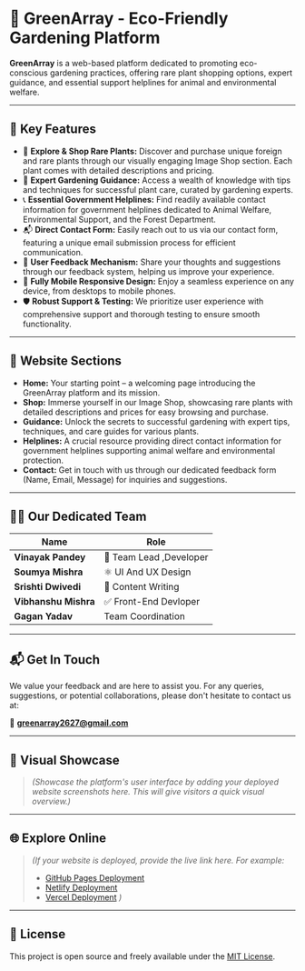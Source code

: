 # 🌱 GreenArray - Eco-Friendly Gardening Platform

**GreenArray** is a web-based platform dedicated to promoting eco-conscious gardening practices, offering rare plant shopping options, expert guidance, and essential support helplines for animal and environmental welfare.

---

## 🚀 Key Features

- 🌿 **Explore & Shop Rare Plants:** Discover and purchase unique foreign and rare plants through our visually engaging Image Shop section. Each plant comes with detailed descriptions and pricing.
- 📘 **Expert Gardening Guidance:** Access a wealth of knowledge with tips and techniques for successful plant care, curated by gardening experts.
- 📞 **Essential Government Helplines:** Find readily available contact information for government helplines dedicated to Animal Welfare, Environmental Support, and the Forest Department.
- 📬 **Direct Contact Form:** Easily reach out to us via our contact form, featuring a unique email submission process for efficient communication.
- 🧾 **User Feedback Mechanism:** Share your thoughts and suggestions through our feedback system, helping us improve your experience.
- 📱 **Fully Mobile Responsive Design:** Enjoy a seamless experience on any device, from desktops to mobile phones.
- 🛡️ **Robust Support & Testing:** We prioritize user experience with comprehensive support and thorough testing to ensure smooth functionality.

---

## 🧭 Website Sections

- **Home:** Your starting point – a welcoming page introducing the GreenArray platform and its mission.
- **Shop:** Immerse yourself in our Image Shop, showcasing rare plants with detailed descriptions and prices for easy browsing and purchase.
- **Guidance:** Unlock the secrets to successful gardening with expert tips, techniques, and care guides for various plants.
- **Helplines:** A crucial resource providing direct contact information for government helplines supporting animal welfare and environmental protection.
- **Contact:** Get in touch with us through our dedicated feedback form (Name, Email, Message) for inquiries and suggestions.

---

## 🧑‍💻 Our Dedicated Team

| Name             | Role                                      |
|------------------|-------------------------------------------|
| **Vinayak Pandey** | 🔧 Team Lead ,Developer        |
| **Soumya Mishra** | ⚛️  UI And UX Design    |
| **Srishti Dwivedi**| 🧩 Content Writing     |
| **Vibhanshu Mishra**| ✅ Front-End Devloper                |
| **Gagan Yadav** | Team Coordination

---

## 📬 Get In Touch

We value your feedback and are here to assist you. For any queries, suggestions, or potential collaborations, please don't hesitate to contact us at:

📧 **greenarray2627@gmail.com**

---

## 📸 Visual Showcase

> _(Showcase the platform's user interface by adding your deployed website screenshots here. This will give visitors a quick visual overview.)_

---

## 🌐 Explore Online

> _(If your website is deployed, provide the live link here. For example:_
> - [GitHub Pages Deployment](your-github-pages-link)
> - [Netlify Deployment](your-netlify-link)
> - [Vercel Deployment](your-vercel-link)
> _)_

---

## 📜 License

This project is open source and freely available under the [MIT License](LICENSE).
